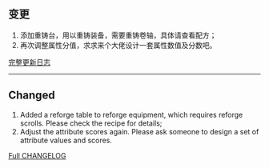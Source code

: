 ## 变更

1. 添加重铸台，用以重铸装备，需要重铸卷轴，具体请查看配方；
2. 再次调整属性分值，求求来个大佬设计一套属性数值及分数吧。

[完整更新日志](https://github.com/LangYueMc/AutoTranslation/blob/master/CHANGELOG.md)
- - -
## Changed
1. Added a reforge table to reforge equipment, which requires reforge scrolls. Please check the recipe for details;
2. Adjust the attribute scores again. Please ask someone to design a set of attribute values and scores.
 
[Full CHANGELOG](https://github.com/LangYueMc/AutoTranslation/blob/master/CHANGELOG_en.md)
